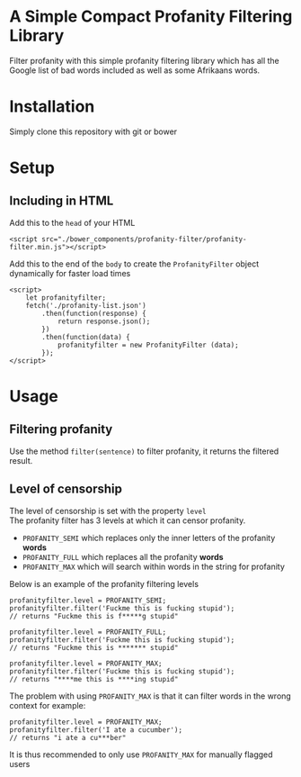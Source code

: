 # A Simple Compact Profanity Filtering Library
Filter profanity with this simple profanity filtering library which has all the Google list of bad words included as well as some Afrikaans words.

# Installation
Simply clone this repository with git or bower

# Setup 

## Including in HTML

Add this to the ```head``` of your HTML

```
<script src="./bower_components/profanity-filter/profanity-filter.min.js"></script>
```

Add this to the end of the ```body``` to create the ```ProfanityFilter``` object dynamically for faster load times

```
<script>
    let profanityfilter;
    fetch('./profanity-list.json')
        .then(function(response) {
            return response.json();
        })
        .then(function(data) {
            profanityfilter = new ProfanityFilter (data);
        });
</script>
```

# Usage 

## Filtering profanity
Use the method ```filter(sentence)``` to filter profanity, it returns the filtered result.

## Level of censorship

The level of censorship is set with the property ```level```<br />
The profanity filter has 3 levels at which it can censor profanity.
- ```PROFANITY_SEMI``` which replaces only the inner letters of the profanity __words__
- ```PROFANITY_FULL``` which replaces all the profanity __words__
- ```PROFANITY_MAX``` which will search within words in the string for profanity

Below is an example of the profanity filtering levels

```
profanityfilter.level = PROFANITY_SEMI;
profanityfilter.filter('Fuckme this is fucking stupid');
// returns "Fuckme this is f*****g stupid"

profanityfilter.level = PROFANITY_FULL;
profanityfilter.filter('Fuckme this is fucking stupid');
// returns "Fuckme this is ******* stupid"

profanityfilter.level = PROFANITY_MAX;
profanityfilter.filter('Fuckme this is fucking stupid');
// returns "****me this is ****ing stupid"
```

The problem with using ```PROFANITY_MAX``` is that it can filter words in the wrong context for example:

```
profanityfilter.level = PROFANITY_MAX;
profanityfilter.filter('I ate a cucumber');
// returns "i ate a cu***ber"
```

It is thus recommended to only use ```PROFANITY_MAX``` for manually flagged users